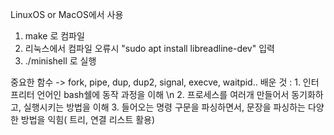 LinuxOS or MacOS에서 사용
1. make 로 컴파일
2. 리눅스에서 컴파일 오류시  "sudo apt install libreadline-dev" 입력
3. ./minishell 로 실행

중요한 함수 -> fork, pipe, dup, dup2, signal, execve, waitpid..
배운 것 : 1. 인터프리터 언어인 bash쉘에 동작 과정을 이해 \n
        2. 프로세스를 여러개 만들어서 동기화하고, 실행시키는 방법을 이해
        3. 들어오는 명령 구문을 파싱하면서, 문장을 파싱하는 다양한 방법을 익힘( 트리, 연결 리스트 활용)
